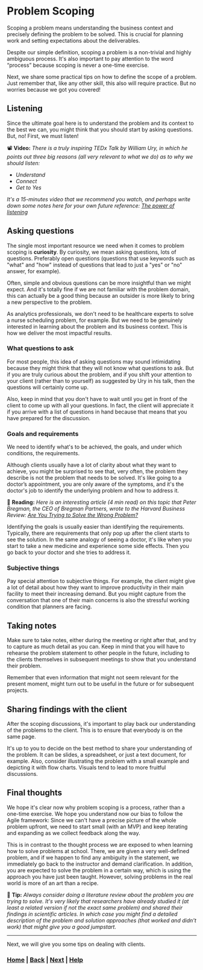 # Problem Scoping

Scoping a problem means understanding the business context and precisely defining the problem to be solved. This is crucial  for planning work and setting expectations about the deliverables.

Despite our simple definition, scoping a problem is a non-trivial and highly ambiguous process. It's also important to pay attention to the word “process” because scoping is never a one-time exercise.

Next, we share some practical tips on how to define the scope of a problem. Just remember that, like any other skill, this also will require practice. But no worries because we got you covered!

## Listening

Since the ultimate goal here is to understand the problem and its context to the best we can, you might think that you should start by asking questions. But, no! First, we must listen!

📽️ **Video:** *There is a truly inspiring TEDx Talk by William Ury, in which he points out three big reasons (all very relevant to what we do) as to why we should listen:*

* *Understand*
* *Connect*
* *Get to Yes*

*It's a 15-minutes video that we recommend you watch, and perhaps write down some notes here for your own future reference: [The power of listening](https://www.youtube.com/watch?v=saXfavo1OQo)*

## Asking questions

The single most important resource we need when it comes to problem scoping is **curiosity**. By curiosity, we mean asking questions, lots of questions.
Preferably open questions (questions that use keywords such as "what" and "how" instead of questions that lead to just a "yes" or "no" answer, for example).

Often, simple and obvious questions can be more insightful than we might expect. And it's totally fine if we are not familiar with the problem domain, this can actually be a good thing because an outsider is more likely to bring a new perspective to the problem.

As analytics professionals, we don't need to be healthcare experts to solve a nurse scheduling problem, for example. But we need to be genuinely interested in learning about the problem and its business context. This is how we deliver the most impactful results.

### What questions to ask

For most people, this idea of asking questions may sound intimidating because they might think that they will not know what questions to ask. But if you are truly curious about the problem, and if you shift your attention to your client (rather than to yourself) as suggested by Ury in his talk, then the questions will certainly come up.

Also, keep in mind that you don't have to wait until you get in front of the client to come up with all your questions. In fact, the client will appreciate it if you arrive with a list of questions in hand because that means that you have prepared for the discussion.

### Goals and requirements

We need to identify what's to be achieved, the goals, and under which conditions, the requirements.

Although clients usually have a lot of clarity about what they want to achieve, you might be surprised to see that, very often, the problem they describe is not the problem that needs to be solved.  It's like going to a doctor’s appointment, you are only aware of the symptoms, and it's the doctor's job to identify the underlying problem and how to address it.

📖 **Reading:** *Here is an interesting article (4 min read) on this topic that Peter Bregman, the CEO of Bregman Partners, wrote to the Harvard Business Review: [Are You Trying to Solve the Wrong Problem?](https://hbr.org/2015/12/are-you-solving-the-wrong-problem)*

Identifying the goals is usually easier than identifying the requirements. Typically, there are requirements that only pop up after the client starts to see the solution. In the same analogy of seeing a doctor, it's like when you start to take a new medicine and experience some side effects. Then you go back to your doctor and she tries to address it.

### Subjective things

Pay special attention to subjective things. For example, the client might give a lot of detail about how they want to improve productivity in their main facility to meet their increasing demand. But you might capture from the conversation that one of their main concerns is also the stressful working condition that planners are facing.

## Taking notes

Make sure to take notes, either during the meeting or right after that, and try to capture as much detail as you can. Keep in mind that you will have to rehearse the problem statement to other people in the future, including to the clients themselves in subsequent meetings to show that you understand their problem.

Remember that even information that might not seem relevant for the present moment, might turn out to be useful in the future or for subsequent projects.

## Sharing findings with the client

After the scoping discussions, it's important to play back our understanding of the problems to the client. This is to ensure that everybody is on the same page.

It's up to you to decide on the best method to share your understanding of the problem. It can be slides, a spreadsheet, or just a text document, for example. Also, consider illustrating the problem with a small example and depicting it with flow charts. Visuals tend to lead to more fruitful discussions.

## Final thoughts

We hope it's clear now why problem scoping is a process, rather than a one-time exercise. We hope you understand now our bias to follow the Agile framework: Since we can't have a precise picture of the whole problem upfront, we need to start small (with an MVP) and keep iterating and expanding as we collect feedback along the way.

This is in contrast to the thought process we are exposed to when learning how to solve problems at school. There, we are given a very well-defined problem, and if we happen to find any ambiguity in the statement, we immediately go back to the instructor and demand clarification. In addition, you are expected to solve the problem in a certain way, which is using the approach you have just been taught. However, solving problems in the real world is more of an art than a recipe.

📝 **Tip:**
*Always consider doing a literature review about the problem you are trying to solve. It's very likely that researchers have already studied it (at least a related version if not the exact same problem) and shared their findings in scientific articles. In which case you might find a detailed description of the problem and solution approaches (that worked and didn't work) that might give you a good jumpstart.*

------------------------------------------------------------------------------

Next, we will give you some tips on dealing with clients.

### [Home][home] | [Back][back] | [Next][next] | [Help][help]

[home]: ../../README.md
[back]: ../1_business_context/README.md
[next]: ../3_dealing_with_clients/README.md
[help]: ../../0_help/README.md
